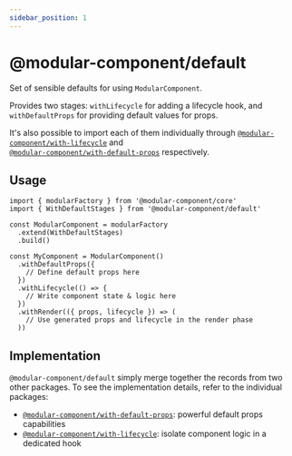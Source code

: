 ```yaml
---
sidebar_position: 1
---
```


# @modular-component/default

Set of sensible defaults for using `ModularComponent`. 

Provides two stages: `withLifecycle` for adding a lifecycle hook, and `withDefaultProps` for
providing default values for props.

It's also possible to import each of them individually through [`@modular-component/with-lifecycle`](./with-lifecycle.md)
and <br /> [`@modular-component/with-default-props`](./with-default-props.md) respectively.

## Usage

```tsx
import { modularFactory } from '@modular-component/core'
import { WithDefaultStages } from '@modular-component/default'

const ModularComponent = modularFactory
  .extend(WithDefaultStages)
  .build()

const MyComponent = ModularComponent()
  .withDefaultProps({
    // Define default props here
  })
  .withLifecycle(() => {
    // Write component state & logic here
  })
  .withRender(({ props, lifecycle }) => (
    // Use generated props and lifecycle in the render phase
  ))
```

## Implementation

`@modular-component/default` simply merge together the records from two other packages. To see the implementation
details, refer to the individual packages:

* [`@modular-component/with-default-props`](./with-default-props.md): powerful default props capabilities
* [`@modular-component/with-lifecycle`](./with-lifecycle.md): isolate component logic in a dedicated hook
